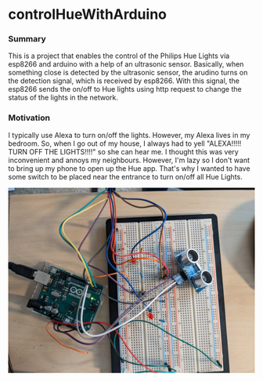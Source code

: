 # controlHueWithArduino

<h3>Summary</h3>
This is a project that enables the control of the Philips Hue Lights via esp8266 and arduino with a help of an ultrasonic sensor. 
Basically, when something close is detected by the ultrasonic sensor, the arudino turns on the detection signal, which is received by esp8266. 
With this signal, the esp8266 sends the on/off to Hue lights using http request to change the status of the lights in the network. 


<h3>Motivation</h3>
I typically use Alexa to turn on/off the lights. However, my Alexa lives in my bedroom. So, when I go out of my house, I always had to yell "ALEXA!!!!! TURN OFF THE LIGHTS!!!!" so she can hear me. I thought this was very inconvenient and annoys my neighbours. However, I'm lazy so I don't want to bring up my phone to open up the Hue app. 
That's why I wanted to have some switch to be placed near the entrance to turn on/off all Hue Lights. 


![alt text](https://github.com/kei5328/controlHueWithArduino/blob/master/picture.jpg?raw=true)

